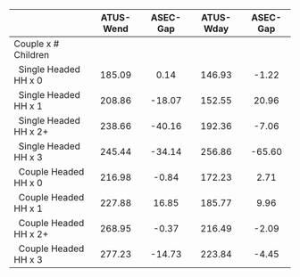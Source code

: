
|                      |    ATUS-Wend |     ASEC-Gap |    ATUS-Wday |     ASEC-Gap |
| -------------------- | :----------: | :----------: | :----------: | :----------: |
| Couple x # Children  |              |              |              |              |
| &nbsp;&nbsp;Single Headed HH x 0 |       185.09 |         0.14 |       146.93 |        -1.22 |
| &nbsp;&nbsp;Single Headed HH x 1 |       208.86 |       -18.07 |       152.55 |        20.96 |
| &nbsp;&nbsp;Single Headed HH x 2+ |       238.66 |       -40.16 |       192.36 |        -7.06 |
| &nbsp;&nbsp;Single Headed HH x 3 |       245.44 |       -34.14 |       256.86 |       -65.60 |
| &nbsp;&nbsp;Couple Headed HH x 0 |       216.98 |        -0.84 |       172.23 |         2.71 |
| &nbsp;&nbsp;Couple Headed HH x 1 |       227.88 |        16.85 |       185.77 |         9.96 |
| &nbsp;&nbsp;Couple Headed HH x 2+ |       268.95 |        -0.37 |       216.49 |        -2.09 |
| &nbsp;&nbsp;Couple Headed HH x 3 |       277.23 |       -14.73 |       223.84 |        -4.45 |

